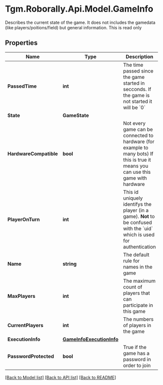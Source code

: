 # Tgm.Roborally.Api.Model.GameInfo
Describes the current state of the game. It does not includes the gamedata (like players/poitions/field) but general information.  This is read only
## Properties

Name | Type | Description | Notes
------------ | ------------- | ------------- | -------------
**PassedTime** | **int** | The time passed since the game started in secconds. If the game is not started it will be &#x60;0&#x60; | [default to -1]
**State** | **GameState** |  | 
**HardwareCompatible** | **bool** | Not every game can be connected to hardware (for example to many bots)  If this is true it means you can use this game with hardware | [default to false]
**PlayerOnTurn** | **int** | This id uniquely identifys the player (in a game).   **Not** to be confused with the &#x60;uid&#x60; which is used for authentication | 
**Name** | **string** | The default rule for names in the game | 
**MaxPlayers** | **int** | The maximum count of players that can participate in this game | 
**CurrentPlayers** | **int** | The numbers of players in the game | 
**ExecutionInfo** | [**GameInfoExecutionInfo**](GameInfoExecutionInfo.md) |  | 
**PasswordProtected** | **bool** | True if the game has a password in order to join  | 

[[Back to Model list]](../README.md#documentation-for-models) [[Back to API list]](../README.md#documentation-for-api-endpoints) [[Back to README]](../README.md)

